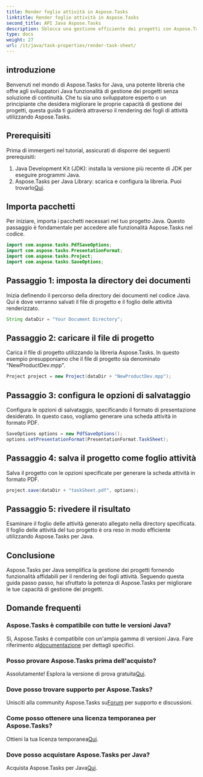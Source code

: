 ```yaml
---
title: Render foglio attività in Aspose.Tasks
linktitle: Render foglio attività in Aspose.Tasks
second_title: API Java Aspose.Tasks
description: Sblocca una gestione efficiente dei progetti con Aspose.Tasks per Java. Visualizza facilmente i fogli delle attività. Esplora subito la guida completa!
type: docs
weight: 27
url: /it/java/task-properties/render-task-sheet/
---
```

## introduzione
Benvenuti nel mondo di Aspose.Tasks for Java, una potente libreria che offre agli sviluppatori Java funzionalità di gestione dei progetti senza soluzione di continuità. Che tu sia uno sviluppatore esperto o un principiante che desidera migliorare le proprie capacità di gestione dei progetti, questa guida ti guiderà attraverso il rendering dei fogli di attività utilizzando Aspose.Tasks.
## Prerequisiti
Prima di immergerti nel tutorial, assicurati di disporre dei seguenti prerequisiti:
1. Java Development Kit (JDK): installa la versione più recente di JDK per eseguire programmi Java.
2.  Aspose.Tasks per Java Library: scarica e configura la libreria. Puoi trovarlo[Qui](https://releases.aspose.com/tasks/java/).
## Importa pacchetti
Per iniziare, importa i pacchetti necessari nel tuo progetto Java. Questo passaggio è fondamentale per accedere alle funzionalità Aspose.Tasks nel codice.
```java
import com.aspose.tasks.PdfSaveOptions;
import com.aspose.tasks.PresentationFormat;
import com.aspose.tasks.Project;
import com.aspose.tasks.SaveOptions;
```
## Passaggio 1: imposta la directory dei documenti
Inizia definendo il percorso della directory dei documenti nel codice Java. Qui è dove verranno salvati il file di progetto e il foglio delle attività renderizzato.
```java
String dataDir = "Your Document Directory";
```
## Passaggio 2: caricare il file di progetto
Carica il file di progetto utilizzando la libreria Aspose.Tasks. In questo esempio presupponiamo che il file di progetto sia denominato "NewProductDev.mpp".
```java
Project project = new Project(dataDir + "NewProductDev.mpp");
```
## Passaggio 3: configura le opzioni di salvataggio
Configura le opzioni di salvataggio, specificando il formato di presentazione desiderato. In questo caso, vogliamo generare una scheda attività in formato PDF.
```java
SaveOptions options = new PdfSaveOptions();
options.setPresentationFormat(PresentationFormat.TaskSheet);
```
## Passaggio 4: salva il progetto come foglio attività
Salva il progetto con le opzioni specificate per generare la scheda attività in formato PDF.
```java
project.save(dataDir + "taskSheet.pdf", options);
```
## Passaggio 5: rivedere il risultato
Esaminare il foglio delle attività generato allegato nella directory specificata. Il foglio delle attività del tuo progetto è ora reso in modo efficiente utilizzando Aspose.Tasks per Java.
## Conclusione
Aspose.Tasks per Java semplifica la gestione dei progetti fornendo funzionalità affidabili per il rendering dei fogli attività. Seguendo questa guida passo passo, hai sfruttato la potenza di Aspose.Tasks per migliorare le tue capacità di gestione dei progetti.

## Domande frequenti
### Aspose.Tasks è compatibile con tutte le versioni Java?
 Sì, Aspose.Tasks è compatibile con un'ampia gamma di versioni Java. Fare riferimento al[documentazione](https://reference.aspose.com/tasks/java/) per dettagli specifici.
### Posso provare Aspose.Tasks prima dell'acquisto?
 Assolutamente! Esplora la versione di prova gratuita[Qui](https://releases.aspose.com/).
### Dove posso trovare supporto per Aspose.Tasks?
 Unisciti alla community Aspose.Tasks su[Forum](https://forum.aspose.com/c/tasks/15) per supporto e discussioni.
### Come posso ottenere una licenza temporanea per Aspose.Tasks?
 Ottieni la tua licenza temporanea[Qui](https://purchase.aspose.com/temporary-license/).
### Dove posso acquistare Aspose.Tasks per Java?
 Acquista Aspose.Tasks per Java[Qui](https://purchase.aspose.com/buy).